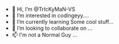 - 👋 Hi, I’m @TrIcKyMaN-VS
- 👀 I’m interested in codingeyy....
- 🌱 I’m currently learning Some cool stuff...
- 💞️ I’m looking to collaborate on ...
- 📫 I'm not a Normal Guy ...

<!---
TrIcKyMaN-VS/TrIcKyMaN-VS is a ✨ special ✨ repository because its `README.md` (this file) appears on your GitHub profile.
You can click the Preview link to take a look at your changes.
--->
